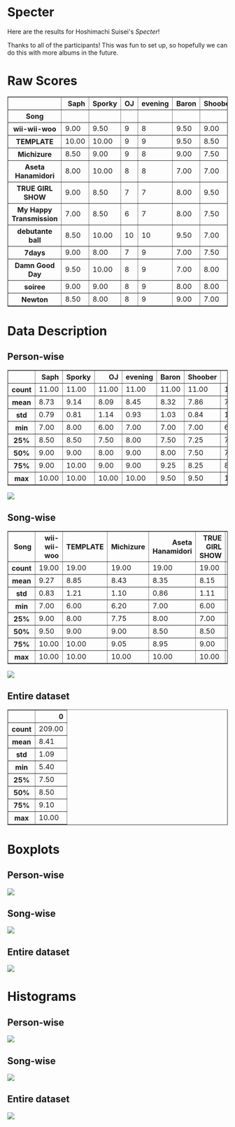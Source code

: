 # Specter

Here are the results for Hoshimachi Suisei's *Specter*!

Thanks to all of the participants! This was fun to set up, so hopefully we can do this with more albums in the future.

# Raw Scores

<table border="1" class="dataframe">
  <thead>
    <tr style="text-align: right;">
      <th></th>
      <th>Saph</th>
      <th>Sporky</th>
      <th>OJ</th>
      <th>evening</th>
      <th>Baron</th>
      <th>Shoober</th>
      <th>Dan</th>
      <th>timmyZert</th>
      <th>Nico252</th>
      <th>Jikan</th>
      <th>kuna</th>
      <th>Schyph</th>
      <th>KuePasta</th>
      <th>ert</th>
      <th>RedlerRed7</th>
      <th>Tommy</th>
      <th>Ruby</th>
      <th>Statsky</th>
      <th>shirpless</th>
    </tr>
    <tr>
      <th>Song</th>
      <th></th>
      <th></th>
      <th></th>
      <th></th>
      <th></th>
      <th></th>
      <th></th>
      <th></th>
      <th></th>
      <th></th>
      <th></th>
      <th></th>
      <th></th>
      <th></th>
      <th></th>
      <th></th>
      <th></th>
      <th></th>
      <th></th>
    </tr>
  </thead>
  <tbody>
    <tr>
      <th>wii-wii-woo</th>
      <td>9.00</td>
      <td>9.50</td>
      <td>9</td>
      <td>8</td>
      <td>9.50</td>
      <td>9.00</td>
      <td>9.50</td>
      <td>10.00</td>
      <td>9.50</td>
      <td>8</td>
      <td>10.00</td>
      <td>10.00</td>
      <td>9.70</td>
      <td>9.00</td>
      <td>10.00</td>
      <td>9.50</td>
      <td>10.00</td>
      <td>7.00</td>
      <td>10.00</td>
    </tr>
    <tr>
      <th>TEMPLATE</th>
      <td>10.00</td>
      <td>10.00</td>
      <td>9</td>
      <td>9</td>
      <td>9.50</td>
      <td>8.50</td>
      <td>10.00</td>
      <td>10.00</td>
      <td>10.00</td>
      <td>9</td>
      <td>7.50</td>
      <td>7.50</td>
      <td>7.10</td>
      <td>10.00</td>
      <td>8.00</td>
      <td>8.00</td>
      <td>9.00</td>
      <td>6.00</td>
      <td>10.00</td>
    </tr>
    <tr>
      <th>Michizure</th>
      <td>8.50</td>
      <td>9.00</td>
      <td>9</td>
      <td>8</td>
      <td>9.00</td>
      <td>7.50</td>
      <td>6.50</td>
      <td>7.00</td>
      <td>7.50</td>
      <td>8</td>
      <td>9.00</td>
      <td>10.00</td>
      <td>6.20</td>
      <td>9.50</td>
      <td>9.00</td>
      <td>9.10</td>
      <td>9.50</td>
      <td>8.00</td>
      <td>9.80</td>
    </tr>
    <tr>
      <th>Aseta Hanamidori</th>
      <td>8.00</td>
      <td>10.00</td>
      <td>8</td>
      <td>8</td>
      <td>7.00</td>
      <td>7.00</td>
      <td>7.50</td>
      <td>8.50</td>
      <td>9.00</td>
      <td>9</td>
      <td>9.00</td>
      <td>8.50</td>
      <td>8.90</td>
      <td>8.50</td>
      <td>8.50</td>
      <td>7.00</td>
      <td>8.00</td>
      <td>8.50</td>
      <td>9.80</td>
    </tr>
    <tr>
      <th>TRUE GIRL SHOW</th>
      <td>9.00</td>
      <td>8.50</td>
      <td>7</td>
      <td>7</td>
      <td>8.00</td>
      <td>9.50</td>
      <td>7.00</td>
      <td>8.50</td>
      <td>8.00</td>
      <td>7</td>
      <td>8.50</td>
      <td>7.50</td>
      <td>9.80</td>
      <td>9.00</td>
      <td>7.00</td>
      <td>6.00</td>
      <td>8.50</td>
      <td>9.00</td>
      <td>10.00</td>
    </tr>
    <tr>
      <th>My Happy Transmission</th>
      <td>7.00</td>
      <td>8.50</td>
      <td>6</td>
      <td>7</td>
      <td>8.00</td>
      <td>7.50</td>
      <td>8.50</td>
      <td>7.50</td>
      <td>8.00</td>
      <td>9</td>
      <td>9.50</td>
      <td>7.50</td>
      <td>5.40</td>
      <td>8.50</td>
      <td>7.00</td>
      <td>6.50</td>
      <td>7.00</td>
      <td>9.50</td>
      <td>8.50</td>
    </tr>
    <tr>
      <th>debutante ball</th>
      <td>8.50</td>
      <td>10.00</td>
      <td>10</td>
      <td>10</td>
      <td>9.50</td>
      <td>7.00</td>
      <td>8.00</td>
      <td>9.50</td>
      <td>10.00</td>
      <td>10</td>
      <td>7.00</td>
      <td>8.50</td>
      <td>9.90</td>
      <td>8.50</td>
      <td>9.00</td>
      <td>8.50</td>
      <td>10.00</td>
      <td>10.00</td>
      <td>9.50</td>
    </tr>
    <tr>
      <th>7days</th>
      <td>9.00</td>
      <td>8.00</td>
      <td>7</td>
      <td>9</td>
      <td>7.00</td>
      <td>7.50</td>
      <td>8.00</td>
      <td>8.00</td>
      <td>7.50</td>
      <td>8</td>
      <td>8.00</td>
      <td>9.00</td>
      <td>8.40</td>
      <td>8.50</td>
      <td>8.00</td>
      <td>7.50</td>
      <td>8.50</td>
      <td>9.50</td>
      <td>8.50</td>
    </tr>
    <tr>
      <th>Damn Good Day</th>
      <td>9.50</td>
      <td>10.00</td>
      <td>8</td>
      <td>9</td>
      <td>7.00</td>
      <td>8.00</td>
      <td>7.50</td>
      <td>10.00</td>
      <td>9.00</td>
      <td>8</td>
      <td>9.50</td>
      <td>8.50</td>
      <td>8.70</td>
      <td>8.00</td>
      <td>7.00</td>
      <td>7.50</td>
      <td>8.00</td>
      <td>8.00</td>
      <td>10.00</td>
    </tr>
    <tr>
      <th>soiree</th>
      <td>9.00</td>
      <td>9.00</td>
      <td>8</td>
      <td>9</td>
      <td>8.00</td>
      <td>8.00</td>
      <td>7.50</td>
      <td>8.00</td>
      <td>8.50</td>
      <td>7</td>
      <td>8.50</td>
      <td>8.50</td>
      <td>9.20</td>
      <td>7.00</td>
      <td>6.00</td>
      <td>7.00</td>
      <td>7.50</td>
      <td>6.50</td>
      <td>9.50</td>
    </tr>
    <tr>
      <th>Newton</th>
      <td>8.50</td>
      <td>8.00</td>
      <td>8</td>
      <td>9</td>
      <td>9.00</td>
      <td>7.00</td>
      <td>7.00</td>
      <td>7.00</td>
      <td>7.00</td>
      <td>8</td>
      <td>7.50</td>
      <td>7.50</td>
      <td>9.68</td>
      <td>9.00</td>
      <td>9.00</td>
      <td>8.00</td>
      <td>7.50</td>
      <td>6.00</td>
      <td>10.00</td>
    </tr>
  </tbody>
</table>

# Data Description

## Person-wise

<table border="1" class="dataframe">
  <thead>
    <tr style="text-align: right;">
      <th></th>
      <th>Saph</th>
      <th>Sporky</th>
      <th>OJ</th>
      <th>evening</th>
      <th>Baron</th>
      <th>Shoober</th>
      <th>Dan</th>
      <th>timmyZert</th>
      <th>Nico252</th>
      <th>Jikan</th>
      <th>kuna</th>
      <th>Schyph</th>
      <th>KuePasta</th>
      <th>ert</th>
      <th>RedlerRed7</th>
      <th>Tommy</th>
      <th>Ruby</th>
      <th>Statsky</th>
      <th>shirpless</th>
    </tr>
  </thead>
  <tbody>
    <tr>
      <th>count</th>
      <td>11.00</td>
      <td>11.00</td>
      <td>11.00</td>
      <td>11.00</td>
      <td>11.00</td>
      <td>11.00</td>
      <td>11.00</td>
      <td>11.00</td>
      <td>11.00</td>
      <td>11.00</td>
      <td>11.00</td>
      <td>11.00</td>
      <td>11.00</td>
      <td>11.00</td>
      <td>11.00</td>
      <td>11.00</td>
      <td>11.00</td>
      <td>11.00</td>
      <td>11.00</td>
    </tr>
    <tr>
      <th>mean</th>
      <td>8.73</td>
      <td>9.14</td>
      <td>8.09</td>
      <td>8.45</td>
      <td>8.32</td>
      <td>7.86</td>
      <td>7.91</td>
      <td>8.55</td>
      <td>8.55</td>
      <td>8.27</td>
      <td>8.55</td>
      <td>8.45</td>
      <td>8.45</td>
      <td>8.68</td>
      <td>8.05</td>
      <td>7.69</td>
      <td>8.50</td>
      <td>8.00</td>
      <td>9.60</td>
    </tr>
    <tr>
      <th>std</th>
      <td>0.79</td>
      <td>0.81</td>
      <td>1.14</td>
      <td>0.93</td>
      <td>1.03</td>
      <td>0.84</td>
      <td>1.07</td>
      <td>1.17</td>
      <td>1.04</td>
      <td>0.90</td>
      <td>0.96</td>
      <td>0.93</td>
      <td>1.55</td>
      <td>0.78</td>
      <td>1.19</td>
      <td>1.07</td>
      <td>1.02</td>
      <td>1.45</td>
      <td>0.58</td>
    </tr>
    <tr>
      <th>min</th>
      <td>7.00</td>
      <td>8.00</td>
      <td>6.00</td>
      <td>7.00</td>
      <td>7.00</td>
      <td>7.00</td>
      <td>6.50</td>
      <td>7.00</td>
      <td>7.00</td>
      <td>7.00</td>
      <td>7.00</td>
      <td>7.50</td>
      <td>5.40</td>
      <td>7.00</td>
      <td>6.00</td>
      <td>6.00</td>
      <td>7.00</td>
      <td>6.00</td>
      <td>8.50</td>
    </tr>
    <tr>
      <th>25%</th>
      <td>8.50</td>
      <td>8.50</td>
      <td>7.50</td>
      <td>8.00</td>
      <td>7.50</td>
      <td>7.25</td>
      <td>7.25</td>
      <td>7.75</td>
      <td>7.75</td>
      <td>8.00</td>
      <td>7.75</td>
      <td>7.50</td>
      <td>7.75</td>
      <td>8.50</td>
      <td>7.00</td>
      <td>7.00</td>
      <td>7.75</td>
      <td>6.75</td>
      <td>9.50</td>
    </tr>
    <tr>
      <th>50%</th>
      <td>9.00</td>
      <td>9.00</td>
      <td>8.00</td>
      <td>9.00</td>
      <td>8.00</td>
      <td>7.50</td>
      <td>7.50</td>
      <td>8.50</td>
      <td>8.50</td>
      <td>8.00</td>
      <td>8.50</td>
      <td>8.50</td>
      <td>8.90</td>
      <td>8.50</td>
      <td>8.00</td>
      <td>7.50</td>
      <td>8.50</td>
      <td>8.00</td>
      <td>9.80</td>
    </tr>
    <tr>
      <th>75%</th>
      <td>9.00</td>
      <td>10.00</td>
      <td>9.00</td>
      <td>9.00</td>
      <td>9.25</td>
      <td>8.25</td>
      <td>8.25</td>
      <td>9.75</td>
      <td>9.25</td>
      <td>9.00</td>
      <td>9.25</td>
      <td>8.75</td>
      <td>9.69</td>
      <td>9.00</td>
      <td>9.00</td>
      <td>8.25</td>
      <td>9.25</td>
      <td>9.25</td>
      <td>10.00</td>
    </tr>
    <tr>
      <th>max</th>
      <td>10.00</td>
      <td>10.00</td>
      <td>10.00</td>
      <td>10.00</td>
      <td>9.50</td>
      <td>9.50</td>
      <td>10.00</td>
      <td>10.00</td>
      <td>10.00</td>
      <td>10.00</td>
      <td>10.00</td>
      <td>10.00</td>
      <td>9.90</td>
      <td>10.00</td>
      <td>10.00</td>
      <td>9.50</td>
      <td>10.00</td>
      <td>10.00</td>
      <td>10.00</td>
    </tr>
  </tbody>
</table>

<img src="specter/box-desc-person.png">

## Song-wise

<table border="1" class="dataframe">
  <thead>
    <tr style="text-align: right;">
      <th>Song</th>
      <th>wii-wii-woo</th>
      <th>TEMPLATE</th>
      <th>Michizure</th>
      <th>Aseta Hanamidori</th>
      <th>TRUE GIRL SHOW</th>
      <th>My Happy Transmission</th>
      <th>debutante ball</th>
      <th>7days</th>
      <th>Damn Good Day</th>
      <th>soiree</th>
      <th>Newton</th>
    </tr>
  </thead>
  <tbody>
    <tr>
      <th>count</th>
      <td>19.00</td>
      <td>19.00</td>
      <td>19.00</td>
      <td>19.00</td>
      <td>19.00</td>
      <td>19.00</td>
      <td>19.00</td>
      <td>19.00</td>
      <td>19.00</td>
      <td>19.00</td>
      <td>19.00</td>
    </tr>
    <tr>
      <th>mean</th>
      <td>9.27</td>
      <td>8.85</td>
      <td>8.43</td>
      <td>8.35</td>
      <td>8.15</td>
      <td>7.71</td>
      <td>9.13</td>
      <td>8.15</td>
      <td>8.48</td>
      <td>7.98</td>
      <td>8.04</td>
    </tr>
    <tr>
      <th>std</th>
      <td>0.83</td>
      <td>1.21</td>
      <td>1.10</td>
      <td>0.86</td>
      <td>1.11</td>
      <td>1.12</td>
      <td>1.01</td>
      <td>0.69</td>
      <td>0.98</td>
      <td>0.98</td>
      <td>1.05</td>
    </tr>
    <tr>
      <th>min</th>
      <td>7.00</td>
      <td>6.00</td>
      <td>6.20</td>
      <td>7.00</td>
      <td>6.00</td>
      <td>5.40</td>
      <td>7.00</td>
      <td>7.00</td>
      <td>7.00</td>
      <td>6.00</td>
      <td>6.00</td>
    </tr>
    <tr>
      <th>25%</th>
      <td>9.00</td>
      <td>8.00</td>
      <td>7.75</td>
      <td>8.00</td>
      <td>7.00</td>
      <td>7.00</td>
      <td>8.50</td>
      <td>7.75</td>
      <td>8.00</td>
      <td>7.25</td>
      <td>7.25</td>
    </tr>
    <tr>
      <th>50%</th>
      <td>9.50</td>
      <td>9.00</td>
      <td>9.00</td>
      <td>8.50</td>
      <td>8.50</td>
      <td>7.50</td>
      <td>9.50</td>
      <td>8.00</td>
      <td>8.00</td>
      <td>8.00</td>
      <td>8.00</td>
    </tr>
    <tr>
      <th>75%</th>
      <td>10.00</td>
      <td>10.00</td>
      <td>9.05</td>
      <td>8.95</td>
      <td>9.00</td>
      <td>8.50</td>
      <td>10.00</td>
      <td>8.50</td>
      <td>9.25</td>
      <td>8.75</td>
      <td>9.00</td>
    </tr>
    <tr>
      <th>max</th>
      <td>10.00</td>
      <td>10.00</td>
      <td>10.00</td>
      <td>10.00</td>
      <td>10.00</td>
      <td>9.50</td>
      <td>10.00</td>
      <td>9.50</td>
      <td>10.00</td>
      <td>9.50</td>
      <td>10.00</td>
    </tr>
  </tbody>
</table>

<img src="specter/box-desc-songs.png">

## Entire dataset

<table border="1" class="dataframe">
  <thead>
    <tr style="text-align: right;">
      <th></th>
      <th>0</th>
    </tr>
  </thead>
  <tbody>
    <tr>
      <th>count</th>
      <td>209.00</td>
    </tr>
    <tr>
      <th>mean</th>
      <td>8.41</td>
    </tr>
    <tr>
      <th>std</th>
      <td>1.09</td>
    </tr>
    <tr>
      <th>min</th>
      <td>5.40</td>
    </tr>
    <tr>
      <th>25%</th>
      <td>7.50</td>
    </tr>
    <tr>
      <th>50%</th>
      <td>8.50</td>
    </tr>
    <tr>
      <th>75%</th>
      <td>9.10</td>
    </tr>
    <tr>
      <th>max</th>
      <td>10.00</td>
    </tr>
  </tbody>
</table>


# Boxplots
## Person-wise
<img src="specter/box-person.png">

## Song-wise
<img src="specter/box-songs.png">

## Entire dataset
<img src="specter/box-all.png">

# Histograms

## Person-wise
<img src="specter/hist-person.png">

## Song-wise
<img src="specter/hist-songs.png">

## Entire dataset
<img src="specter/hist-all.png">